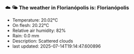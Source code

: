 ### ☁️ 🌤️  The weather in Florianópolis is: Florianópolis

- Temperature: 20.02°C
- On flesh: 20.22°C
- Relative air humidity: 82%
- Rain: 0.0 mm
- Description: Scattered clouds
- last updated: 2025-07-14T19:14:47.600896
